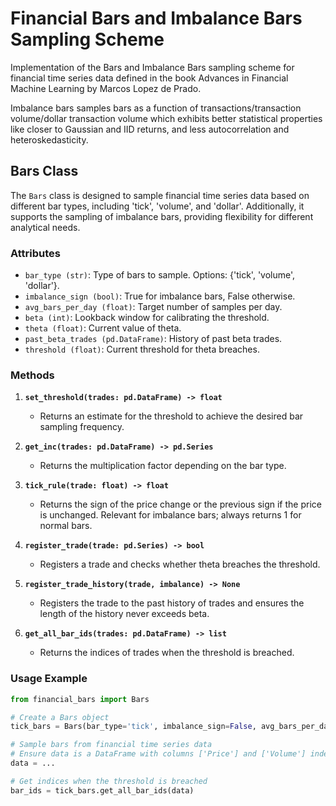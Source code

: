 # Financial Bars and Imbalance Bars Sampling Scheme

Implementation of the Bars and Imbalance Bars sampling scheme for financial time series data defined in the book Advances in Financial Machine Learning by Marcos Lopez de Prado. 

Imbalance bars samples bars as a function of transactions/transaction volume/dollar transaction volume which exhibits better statistical properties like closer to Gaussian and IID returns, and less autocorrelation and heteroskedasticity. 

## Bars Class

The `Bars` class is designed to sample financial time series data based on different bar types, including 'tick', 'volume', and 'dollar'. Additionally, it supports the sampling of imbalance bars, providing flexibility for different analytical needs.

### Attributes

- `bar_type (str)`: Type of bars to sample. Options: {'tick', 'volume', 'dollar'}.
- `imbalance_sign (bool)`: True for imbalance bars, False otherwise.
- `avg_bars_per_day (float)`: Target number of samples per day.
- `beta (int)`: Lookback window for calibrating the threshold.
- `theta (float)`: Current value of theta.
- `past_beta_trades (pd.DataFrame)`: History of past beta trades.
- `threshold (float)`: Current threshold for theta breaches.

### Methods

1. **`set_threshold(trades: pd.DataFrame) -> float`**
   - Returns an estimate for the threshold to achieve the desired bar sampling frequency.

2. **`get_inc(trades: pd.DataFrame) -> pd.Series`**
   - Returns the multiplication factor depending on the bar type.

3. **`tick_rule(trade: float) -> float`**
   - Returns the sign of the price change or the previous sign if the price is unchanged. Relevant for imbalance bars; always returns 1 for normal bars.

4. **`register_trade(trade: pd.Series) -> bool`**
   - Registers a trade and checks whether theta breaches the threshold.

5. **`register_trade_history(trade, imbalance) -> None`**
   - Registers the trade to the past history of trades and ensures the length of the history never exceeds beta.

6. **`get_all_bar_ids(trades: pd.DataFrame) -> list`**
   - Returns the indices of trades when the threshold is breached.

### Usage Example

```python
from financial_bars import Bars

# Create a Bars object
tick_bars = Bars(bar_type='tick', imbalance_sign=False, avg_bars_per_day=100)

# Sample bars from financial time series data
# Ensure data is a DataFrame with columns ['Price'] and ['Volume'] indexed in timestamps
data = ...

# Get indices when the threshold is breached
bar_ids = tick_bars.get_all_bar_ids(data)